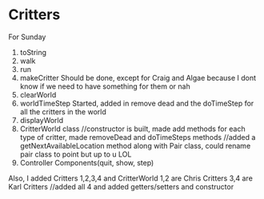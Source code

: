 # Critters

For Sunday
1. toString
2. walk
3. run
4. makeCritter 
	Should be done, except for Craig and Algae because I dont know if we need to have something for them or nah
5. clearWorld
6. worldTimeStep
	Started, added in remove dead and the doTimeStep for all the critters in the world
7. displayWorld
8. CritterWorld class
	//constructor is built, made add methods for each type of critter, made removeDead and doTimeSteps methods
	//added a getNextAvailableLocation method along with Pair class, could rename pair class to point but up to u LOL
9. Controller Components(quit, show, step)

Also, I added Critters 1,2,3,4 and CritterWorld
1,2 are Chris Critters
3,4 are Karl Critters
	//added all 4 and added getters/setters and constructor